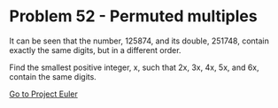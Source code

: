 # Problem 52 - Permuted multiples

It can be seen that the number, 125874, and its double, 251748, contain exactly the same digits, but in a different order.

Find the smallest positive integer, x, such that 2x, 3x, 4x, 5x, and 6x, contain the same digits.

[Go to Project Euler](https://projecteuler.net/problem=52)